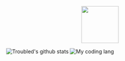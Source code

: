 <div id="header" align="center">
  <img src="https://c.tenor.com/IeX_pjparqAAAAAC/hxh-killua.gif" width="100"/>
</div>

![Troubled's github stats](https://github-readme-stats.vercel.app/api?username=nuttionsato&show_icons=true&theme=dark)
![My coding lang](https://github-readme-stats.vercel.app/api/top-langs/?username=nuttionsato&theme=buefy&layout=compact&theme=dark)

